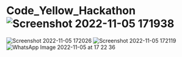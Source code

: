 # Code_Yellow_Hackathon![Screenshot 2022-11-05 171938](https://user-images.githubusercontent.com/71207040/200118616-939a3e1e-f6a5-45e1-8784-5f80593f155e.png)
![Screenshot 2022-11-05 172026](https://user-images.githubusercontent.com/71207040/200118627-4fca1c7e-0c32-405e-9be2-35a110c99eb0.png)
![Screenshot 2022-11-05 172119](https://user-images.githubusercontent.com/71207040/200118630-30b3db86-b358-4427-9d9d-a3cd4317bef4.png)
![WhatsApp Image 2022-11-05 at 17 22 36](https://user-images.githubusercontent.com/71207040/200118633-6ab7c5be-a0fb-40b6-8cac-af8439c1cc2b.jpeg)
